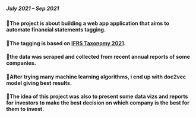 ##### July 2021 – Sep 2021
#### 📌The project is about building a web app application that aims to automate financial statements tagging.
#### 📌The tagging is based on [IFRS Taxonomy 2021](https://www.ifrs.org/issued-standards/ifrs-taxonomy/ifrs-taxonomy-2021/).
#### 📌the data was scraped and collected from recent annual reports of some companies.
#### 📌After trying many machine learning algorithms, i end up with doc2vec model giving best results.
#### 📌The idea of this project was also to present some data vizs and reports for investors to make the best decision on which company is the best for them to invest.





